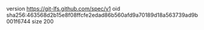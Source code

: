 version https://git-lfs.github.com/spec/v1
oid sha256:463568d2b15e8f08ffcfe2edad86b560afd9a70189d18a563739ad9b001f6744
size 200
